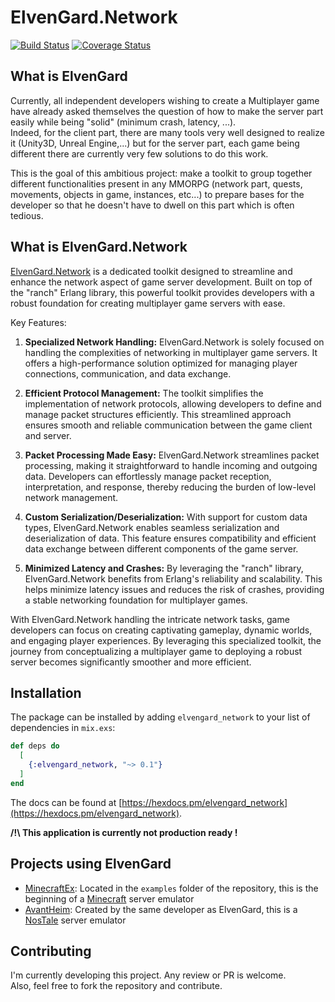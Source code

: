 # ElvenGard.Network

<!-- MDOC !-->

[![Build Status](https://github.com/ImNotAVirus/elvengard_network/actions/workflows/elixir.yml/badge.svg?branch=master)](https://github.com/ImNotAVirus/elvengard_network/actions/workflows/elixir.yml)
[![Coverage Status](https://coveralls.io/repos/github/ImNotAVirus/elvengard_network/badge.svg?branch=master)](https://coveralls.io/github/ImNotAVirus/elvengard_network?branch=master)

## What is ElvenGard

Currently, all independent developers wishing to create a Multiplayer game have already asked themselves the question of how to make the server part easily while being "solid" (minimum crash, latency, ...).  
Indeed, for the client part, there are many tools very well designed to realize it (Unity3D, Unreal Engine,...) but for the server part, each game being different there are currently very few solutions to do this work.

This is the goal of this ambitious project: make a toolkit to group together different functionalities present in any MMORPG (network part, quests, movements, objects in game, instances, etc...) to prepare bases for the developer so that he doesn't have to dwell on this part which is often tedious.

## What is ElvenGard.Network

[ElvenGard.Network](https://github.com/ImNotAVirus/elvengard_network) is a dedicated toolkit designed to streamline and enhance the network aspect of game server development. Built on top of the "ranch" Erlang library, this powerful toolkit provides developers with a robust foundation for creating multiplayer game servers with ease.

Key Features:

1. **Specialized Network Handling:** ElvenGard.Network is solely focused on handling the complexities of networking in multiplayer game servers. It offers a high-performance solution optimized for managing player connections, communication, and data exchange.

2. **Efficient Protocol Management:** The toolkit simplifies the implementation of network protocols, allowing developers to define and manage packet structures efficiently. This streamlined approach ensures smooth and reliable communication between the game client and server.

3. **Packet Processing Made Easy:** ElvenGard.Network streamlines packet processing, making it straightforward to handle incoming and outgoing data. Developers can effortlessly manage packet reception, interpretation, and response, thereby reducing the burden of low-level network management.

4. **Custom Serialization/Deserialization:** With support for custom data types, ElvenGard.Network enables seamless serialization and deserialization of data. This feature ensures compatibility and efficient data exchange between different components of the game server.

5. **Minimized Latency and Crashes:** By leveraging the "ranch" library, ElvenGard.Network benefits from Erlang's reliability and scalability. This helps minimize latency issues and reduces the risk of crashes, providing a stable networking foundation for multiplayer games.

With ElvenGard.Network handling the intricate network tasks, game developers can focus on creating captivating gameplay, dynamic worlds, and engaging player experiences. By leveraging this specialized toolkit, the journey from conceptualizing a multiplayer game to deploying a robust server becomes significantly smoother and more efficient.

## Installation

The package can be installed by adding `elvengard_network` to your list of dependencies in `mix.exs`:

```elixir
def deps do
  [
    {:elvengard_network, "~> 0.1"}
  ]
end
```

The docs can be found at [https://hexdocs.pm/elvengard_network](https://hexdocs.pm/elvengard_network).

**/!\ This application is currently not production ready !**

## Projects using ElvenGard

- [MinecraftEx](https://github.com/ImNotAVirus/elvengard_network/tree/master/examples/minecraft_ex): Located in the `examples` folder of the repository, this is the beginning of a [Minecraft](https://www.minecraft.net) server emulator
- [AvantHeim](https://github.com/ImNotAVirus/AvantHeim): Created by the same developer as ElvenGard, this is a [NosTale](https://gameforge.com/en-US/play/nostale) server emulator

## Contributing

I'm currently developing this project. Any review or PR is welcome.  
Also, feel free to fork the repository and contribute.

